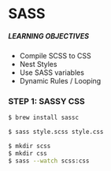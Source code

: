 # SASS

##### LEARNING OBJECTIVES
- Compile SCSS to CSS
- Nest Styles
- Use SASS variables
- Dynamic Rules / Looping

### STEP 1: SASSY CSS

```sh
$ brew install sassc
```

```sh
$ sass style.scss style.css
```

```sh
$ mkdir scss
$ mkdir css
$ sass --watch scss:css
```
